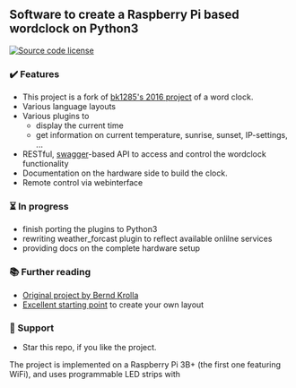 ## Software to create a Raspberry Pi based wordclock on Python3

<p align="left">
 <a href="https://github.com/pwust/rpi_wordclock_p3/blob/master/LICENSE" target="_blank"><img alt="Source code license" src="https://img.shields.io/badge/license-GPL--3.0-informational"></a>
</p>

### ✔️ Features
 * This project is a fork of [bk1285's 2016 project](https://github.com/bk1285/rpi_wordclock) of a word clock.
 * Various language layouts
 * Various plugins to
     * display the current time
     * get information on current temperature, sunrise, sunset, IP-settings, ...
 * RESTful, [swagger](https://swagger.io/specification/)-based API to access and control the wordclock functionality
 * Documentation on the hardware side to build the clock.
 * Remote control via webinterface
  
### ⏳ In progress
 * finish porting the plugins to Python3
 * rewriting weather_forcast plugin to reflect available onlilne services
 * providing docs on the complete hardware setup

### :books: Further reading
 * [Original project by Bernd Krolla](https://github.com/bk1285/rpi_wordclock/projects)
 * [Excellent starting point](https://simongolms.github.io/QLOCKGENERATOR/#/home) to create your own layout

### 👏 Support 
 * Star this repo, if you like the project. 




The project is implemented on a Raspberry Pi 3B+ (the first one featuring WiFi), and uses programmable LED strips with 
